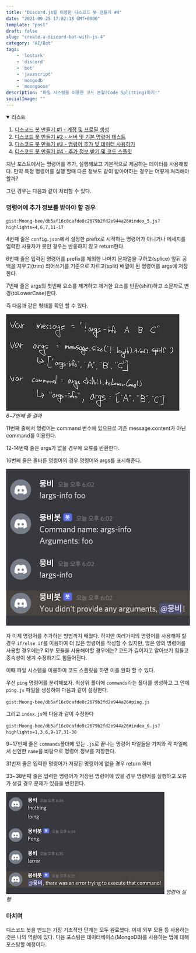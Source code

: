 ```yaml
---
title: "Discord.js를 이용한 디스코드 봇 만들기 #4"
date: "2021-09-25 17:02:18 GMT+0900"
template: "post"
draft: false
slug: "create-a-discord-bot-with-js-4"
category: "AI/Bot"
tags:
    - 'lostark'
    - 'discord'
    - 'bot'
    - 'javascript'
    - 'mongodb'
    - 'moongoose'
description: "파일 시스템을 이용한 코드 분할(Code Splitting)하기!"
socialImage: ""
---
```


<details open>
  <summary>리스트</summary>

1. [디스코드 봇 만들기 #1 - 계정 및 프로필 생성](/posts/create-a-discord-bot-with-js-1)
2. [디스코드 봇 만들기 #2 - 서버 및 기본 명령어 테스트](/posts/create-a-discord-bot-with-js-2)
3. [디스코드 봇 만들기 #3 - 명령어 추가 및 데이터 사용하기](/posts/create-a-discord-bot-with-js-3)
4. [디스코드 봇 만들기 #4 - 추가 정보 받기 및 코드 스플릿](/posts/create-a-discord-bot-with-js-4)


</details>

지난 포스트에서는 명령어를 추가, 실행해보고 기본적으로 제공하는 데이터를 사용해봤다. 만약 특정 명령어를 실행 할때 다른 정보도 같이 받아야하는 경우는 어떻게 처리해야할까?

그런 경우는 다음과 같이 처리할 수 있다.

### 명령어에 추가 정보를 받아야 할 경우

`gist:Moong-bee/db5af16c0cafde0c2679b2fd2e944a26#index_5.js?highlights=4,6,7,11-17`

4번째 줄은 `config.json`에서 설정한 prefix로 시작하는 명령어가 아니거나 메세지를 입력한 사용자가 봇인 경우는 반응하지 않고 return한다.

6번째 줄은 입력된 명령어를 prefix를 제외한 나머지 문자열을 구하고(splice) 앞뒤 공백을 지우고(trim) 띄어쓰기를 기준으로 자르고(split) 배열이 된 명령어를 args에 저장한다.

7번째 줄은 args의 첫번째 요소를 제거하고 제거한 요소를 반환(shift)하고 소문자로 변경(toLowerCase)한다.

즉 다음과 같은 형태를 확인 할 수 있다.

<div class='picture'>

![discord_args_commands.jepg](/media/discord_args_commands.jpeg) _6~7번째 줄 결과_

</div>

11번째 줄에서 명령어는 command 변수에 있으므로 기존 message.content가 아닌 command를 이용한다.

12-14번째 줄은 args가 없을 경우에 오류를 반환한다.

16번째 줄은 올바른 명령어의 경우 명령어와 args를 표시해준다.

<div class='picture'>

![discord_args_screenshot.png](/media/discord_args_screenshot.png)

</div>

자 이제 명령어를 추가하는 방법까지 배웠다. 하지만 여러가지의 명령어를 사용해야 할 경우 `if/else if`를 이용하여 더 많은 명령어를 작성할 수 있지만, 많은 양의 명령어를 사용할 경우에는? 외부 모듈을 사용해야할 경우에는? 코드가 길어지고 알아보기 힘들고 종속성이 생겨 수정하기도 힘들어진다.

이때 파일 시스템을 이용하여 코드 스플릿을 하면 이를 완화 할 수 있다.

우선 `ping` 명령어를 분리해보자. 최상위 폴더에 `commands`라는 폴더를 생성하고 그 안에 `ping.js` 파일을 생성하여 다음과 같이 설정한다.

`gist:Moong-bee/db5af16c0cafde0c2679b2fd2e944a26#ping.js`

그리고 `index.js`에 다음과 같이 수정한다

`gist:Moong-bee/db5af16c0cafde0c2679b2fd2e944a26#index_6.js?highlights=1,3,6,9-17,31-38`

9~17번째 줄은 `commands`폴더에 있는 `.js`로 끝나는 명령어 파일들을 가져와 각 파일에서 선언한 `name`을 바탕으로 명령어 정보를 저장한다.

31번재 줄은 입력한 명령어가 저장된 명령어에 없을 경우 return 하며

33~38번째 줄은 입력한 명령어가 저장된 명령어에 있을 경우 명령어를 실행하고 오류가 생길 경우 문제가 있음을 반환한다.

<div class='picture'>

![discord_with_fs.png](/media/discord_with_fs.png) _명령어 실행_

</div>

### 마치며

디스코드 봇을 만드는 가장 기초적인 단계는 모두 완료했다. 이제 외부 모듈 등 사용하는 것은 나의 역량에 있다. 다음 포스팅은 데이터베이스(MongoDB)를 사용하는 법에 대해 포스팅할 예정이다.




